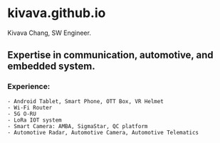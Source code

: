 # kivava.github.io

Kivava Chang, SW Engineer.

## Expertise in communication, automotive, and embedded system.

### Experience:

    - Android Tablet, Smart Phone, OTT Box, VR Helmet
    - Wi-Fi Router
    - 5G O-RU
    - LoRa IOT system
    - Smart Camera: AMBA, SigmaStar, QC platform
    - Automotive Radar, Automotive Camera, Automotive Telematics
